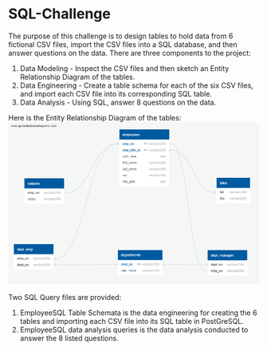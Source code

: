 # SQL-Challenge

The purpose of this challenge is to design tables to hold data from 6 fictional CSV files, import the CSV files into a SQL database, and then answer questions on the data. There are three components to the project: 
1. Data Modeling - Inspect the CSV files and then sketch an Entity Relationship Diagram of the tables. 
2. Data Engineering - Create a table schema for each of the six CSV files, and import each CSV file into its corresponding SQL table.
3. Data Analysis - Using SQL, answer 8 questions on the data. 

Here is the Entity Relationship Diagram of the tables: 
![alt text](https://github.com/acedryden/sql-challenge/blob/main/EmployeeSQL/EmployeeSQL%20ERD.png)

Two SQL Query files are provided:
1. EmployeeSQL Table Schemata is the data engineering for creating the 6 tables and importing each CSV file into its SQL table in PostGreSQL.
2. EmployeeSQL data analysis queries is the data analysis conducted to answer the 8 listed questions.  
